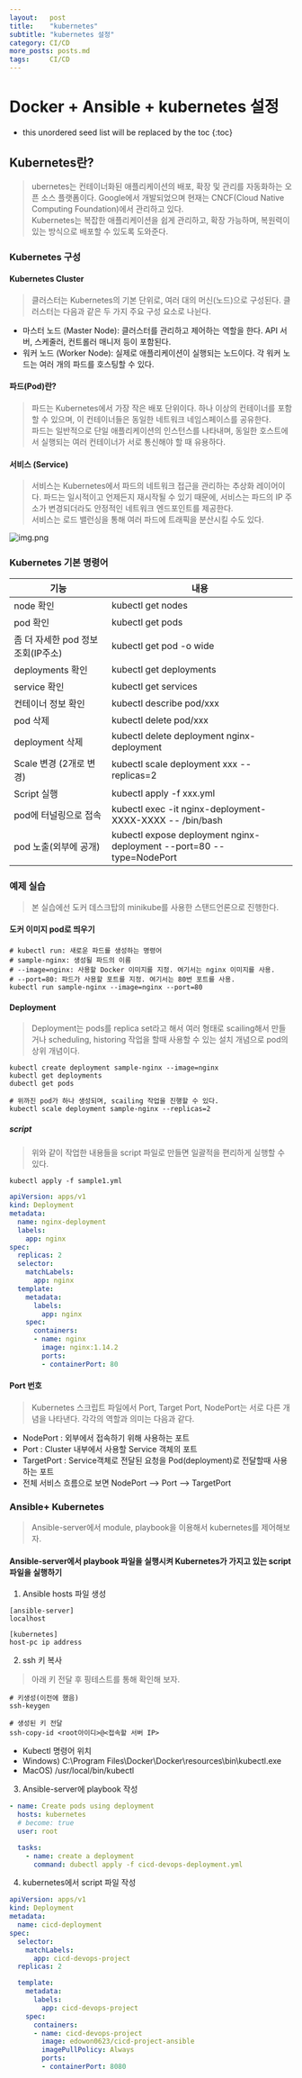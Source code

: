 ```yaml
---
layout:   post
title:    "kubernetes"
subtitle: "kubernetes 설정"
category: CI/CD
more_posts: posts.md
tags:     CI/CD
---
```

# Docker + Ansible + kubernetes 설정

<!--more-->
<!-- Table of contents -->
* this unordered seed list will be replaced by the toc
{:toc}

<!-- text -->

## Kubernetes란?
> ubernetes는 컨테이너화된 애플리케이션의 배포, 확장 및 관리를 자동화하는 오픈 소스 플랫폼이다. Google에서 개발되었으며 현재는 CNCF(Cloud Native Computing Foundation)에서 관리하고 있다.  
> Kubernetes는 복잡한 애플리케이션을 쉽게 관리하고, 확장 가능하며, 복원력이 있는 방식으로 배포할 수 있도록 도와준다.

### Kubernetes 구성

#### Kubernetes Cluster
> 클러스터는 Kubernetes의 기본 단위로, 여러 대의 머신(노드)으로 구성된다. 클러스터는 다음과 같은 두 가지 주요 구성 요소로 나뉜다.

- 마스터 노드 (Master Node): 클러스터를 관리하고 제어하는 역할을 한다. API 서버, 스케줄러, 컨트롤러 매니저 등이 포함된다.
- 워커 노드 (Worker Node): 실제로 애플리케이션이 실행되는 노드이다. 각 워커 노드는 여러 개의 파드를 호스팅할 수 있다.

#### 파드(Pod)란?
> 파드는 Kubernetes에서 가장 작은 배포 단위이다. 하나 이상의 컨테이너를 포함할 수 있으며, 이 컨테이너들은 동일한 네트워크 네임스페이스를 공유한다.  
> 파드는 일반적으로 단일 애플리케이션의 인스턴스를 나타내며, 동일한 호스트에서 실행되는 여러 컨테이너가 서로 통신해야 할 때 유용하다.

#### 서비스 (Service)
> 서비스는 Kubernetes에서 파드의 네트워크 접근을 관리하는 추상화 레이어이다. 파드는 일시적이고 언제든지 재시작될 수 있기 때문에, 서비스는 파드의 IP 주소가 변경되더라도 안정적인 네트워크 엔드포인트를 제공한다.  
> 서비스는 로드 밸런싱을 통해 여러 파드에 트래픽을 분산시킬 수도 있다.

![img.png](img.png)

### Kubernetes 기본 명령어

| 기능                      | 내용 |
|-------------------------|---|
| node 확인                 | kubectl get nodes |
| pod 확인                  | kubectl get pods |
| 좀 더 자세한 pod 정보 조회(IP주소) | kubectl get pod -o wide |
| deployments 확인          | kubectl get deployments |
| service 확인              | kubectl get services |
| 컨테이너 정보 확인              | kubectl describe pod/xxx |
| pod 삭제                  | kubectl delete pod/xxx |
| deployment 삭제           | kubectl delete deployment nginx-deployment |
| Scale 변경 (2개로 변경)       | kubectl scale deployment xxx --replicas=2 |
| Script 실행               | kubectl apply -f xxx.yml |
| pod에 터널링으로 접속           | kubectl exec -it nginx-deployment-XXXX-XXXX -- /bin/bash |
| pod 노출(외부에 공개)          | kubectl expose deployment nginx-deployment --port=80 --type=NodePort |


### 예제 실습
> 본 실습에선 도커 데스크탑의 minikube를 사용한 스탠드언론으로 진행한다.

#### 도커 이미지 pod로 띄우기
```shell
# kubectl run: 새로운 파드를 생성하는 명령어
# sample-nginx: 생성될 파드의 이름
# --image=nginx: 사용할 Docker 이미지를 지정. 여기서는 nginx 이미지를 사용.
# --port=80: 파드가 사용할 포트를 지정. 여기서는 80번 포트를 사용.
kubectl run sample-nginx --image=nginx --port=80
```

#### Deployment
> Deployment는 pods를 replica set라고 해서 여러 형태로 scailing해서 만들거나 scheduling, historing 작업을 할때 사용할 수 있는 설치 개념으로 pod의 상위 개념이다.

```shell
kubectl create deployment sample-nginx --image=nginx
kubectl get deployments
dubectl get pods

# 위까진 pod가 하나 생성되며, scailing 작업을 진행할 수 있다.
kubectl scale deployment sample-nginx --replicas=2
```

##### script
> 위와 같이 작업한 내용들을 script 파일로 만들면 일괄적을 편리하게 실행할 수 있다.

```shell
kubectl apply -f sample1.yml
```

```yml
apiVersion: apps/v1
kind: Deployment
metadata:
  name: nginx-deployment
  labels:
    app: nginx
spec:
  replicas: 2
  selector:
    matchLabels:
      app: nginx
  template:
    metadata:
      labels:
        app: nginx
    spec:
      containers:
      - name: nginx
        image: nginx:1.14.2
        ports:
        - containerPort: 80
```

#### Port 번호
> Kubernetes 스크립트 파일에서 Port, Target Port, NodePort는 서로 다른 개념을 나타낸다. 각각의 역할과 의미는 다음과 같다.

- NodePort : 외부에서 접속하기 위해 사용하는 포트
- Port : Cluster 내부에서 사용할 Service 객체의 포트
- TargetPort : Service객체로 전달된 요청을 Pod(deployment)로 전달할때 사용하는 포트
- 전체 서비스 흐름으로 보면 NodePort --> Port --> TargetPort

### Ansible+ Kubernetes
> Ansible-server에서 module, playbook을 이용해서 kubernetes를 제어해보자.

#### Ansible-server에서 playbook 파일을 실행시켜 Kubernetes가 가지고 있는 script 파일을 실행하기

1) Ansible hosts 파일 생성

```
[ansible-server]
localhost

[kubernetes]
host-pc ip address
```

2) ssh 키 복사
> 아래 키 전달 후 핑테스트를 통해 확인해 보자.

```shell
# 키생성(이전에 했음)
ssh-keygen

# 생성된 키 전달
ssh-copy-id <root아이디>@<접속할 서버 IP>
```

- Kubectl 명령어 위치
- Windows) C:\Program Files\Docker\Docker\resources\bin\kubectl.exe
- MacOS) /usr/local/bin/kubectl

3) Ansible-server에 playbook 작성

```yml
- name: Create pods using deployment
  hosts: kubernetes
  # become: true
  user: root

  tasks:
    - name: create a deployment
      command: dubectl apply -f cicd-devops-deployment.yml
```

4) kubernetes에서 script 파일 작성

```yml
apiVersion: apps/v1
kind: Deployment
metadata:
  name: cicd-deployment
spec:
  selector:
    matchLabels:
      app: cicd-devops-project
  replicas: 2

  template:
    metadata:
      labels:
        app: cicd-devops-project
    spec:
      containers:
      - name: cicd-devops-project
        image: edowon0623/cicd-project-ansible
        imagePullPolicy: Always
        ports:
        - containerPort: 8080
```